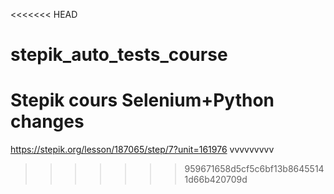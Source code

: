 <<<<<<< HEAD
# stepik_auto_tests_course
Stepik cours Selenium+Python
changes
=======
https://stepik.org/lesson/187065/step/7?unit=161976
vvvvvvvvv
>>>>>>> 959671658d5cf5c6bf13b86455141d66b420709d

